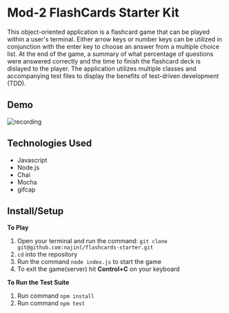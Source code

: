 # Mod-2 FlashCards Starter Kit

This object-oriented application is a flashcard game that can be played within a user's terminal. Either arrow keys or number keys can be utilized in conjunction with the enter key to choose an answer from a multiple choice list. At the end of the game, a summary of what percentage of questions were answered correctly and the time to finish the flashcard deck is dislayed to the player. The application utilizes multiple classes and accompanying test files to display the benefits of test-driven development (TDD).

## Demo

![recording](https://user-images.githubusercontent.com/68795578/131052933-3961e31a-0d7b-4005-8d84-54162708653b.gif)

## Technologies Used

- Javascript
- Node.js
- Chai
- Mocha
- gifcap


## Install/Setup


**To Play**
1) Open your terminal and run the command: `git clone git@github.com:najinl/flashcards-starter.git`
2) `cd` into the repository
3) Run the command `node index.js` to start the game
4) To exit the game(server) hit **Control+C** on your keyboard

**To Run the Test Suite**
1) Run command `npm install`
2) Run command `npm test`

